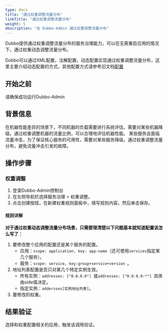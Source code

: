 ```yaml
---
type: docs
title: "通过权重调整流量分布"
linkTitle: "通过权重调整流量分布"
weight: 5
description: "在 Dubbo-Admin 通过权重调整流量分布"
---
```




Dubbo提供通过权重调整流量分布的服务治理能力，可以在无需重启应用的情况下，通过权重动态调整流量分布。

Dubbo可以通过XML配置，注解配置，动态配置实现通过权重调整流量分布，这里主要介绍动态配置的方式，其他配置方式请参考旧文档[配置](/zh-cn/docsv2.7/user/configuration/)

## 开始之前

请确保成功运行Dubbo-Admin


## 背景信息

在机器性能差异的场景下，不同机器的负载需要进行系统评估，需要对某些机器降级。通过权重调整机器的流量比例，可以合理地评估机器性能。
某些服务会面临流量冲击，为了保证核心服务的可用性，需要对某些服务降级。通过权重调整流量分布，避免流量冲击引发的故障。


## 操作步骤

### 权重调整

1. 登录Dubbo-Admin控制台
2. 在左侧导航栏选择服务治理 > 权重调整。
3. 点击创建按钮，在新建权重规则面板中，填写规则内容，然后单击保存。


#### 规则详解


**对于通过权重动态调整流量分布场景，只需要理清楚以下问题基本就知道配置该怎么写了：**

1. 要修改整个应用的配置还是某个服务的配置。
   - 应用：`scope: application, key: app-name`（还可使用`services`指定某几个服务）。
   - 服务：`scope: service, key:group+service+version `。
2. 地址列表配置是否只对某几个特定实例生效。
   - 所有实例：`addresses: ["0.0.0.0"] `或`addresses: ["0.0.0.0:*"] `具体由side值决定。
   - 指定实例：`addersses[实例地址列表]`。
3. 要修改的权重。

## 结果验证
选择和权重配置相关的应用，触发该调用验证。